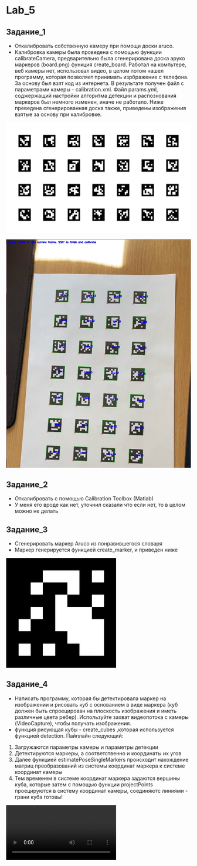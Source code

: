 # Lab_5
## Задание_1
* Откалибровать собственную камеру при помощи доски aruco.
* Калибровка камеры была проведена с помощью функции calibrateCamera, предварительно была сгенерирована доска аруко маркеров (board.png) функция create_board.
Работал на компьтере, веб камеры нет, использовал видео, в целом потом нашел программу, которая позволяет принимать изрбражение с телефона.
За основу был взят код из интернета. В результате получен файл с параметрами камеры - calibration.xml. Файл params.yml, соджержащий настройки алгоритма детекции и распознования маркеров был немного изменен, иначе не работало.
Ниже преведена сгенерированная доска также, приведены изображения взятые за основу при калибровке.


![1](img/board.png "1")

![2](img/part_1.jpg "2")

## Задание_2 

* Откалибровать с помощью Calibration Toolbox (Matlab)
* У меня его вроде как нет, уточнил сказали что если нет, то в целом можно не делать 

## Задание_3

* Сгенерировать маркер Aruco из понравившегося словаря
* Маркер генерируется функцией create_marker,  и приведен ниже

![3](img/marker.png "3")

## Задание_4

* Написать программу, которая бы детектировала маркер на изображении и рисовать куб с основанием в виде маркера (куб должен быть спроецирован на плоскость изображения и иметь различные цвета ребер). Используйте захват видеопотока с камеры (VideoCapture), чтобы получать изображения.
* функция рисующая кубы - create_cubes ,которая используется функцией detection. Пайплайн следующий:
1. Загружаются параметры камеры и параметры детекции
2. Детектируются маркеры, а соответственно и координаты их угов
3. Далее функцией estimatePoseSingleMarkers происходит нахождение матриц преобразований из системы координат маркера к системе координат камеры
4. Тем временем в системе координат маркера задаются вершины куба, которые затем с помощью функции projectPoints проецируются в систему координат камеры, соединяютс линиями - грани куба готовы!

![4](img/Untitled.mp4 "4")
